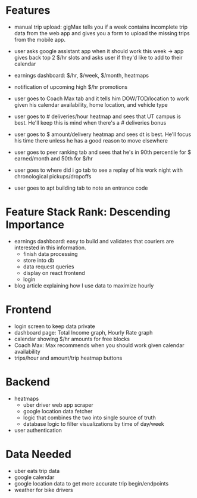 # Features
- manual trip upload: gigMax tells you if a week contains incomplete trip data from the web app and gives you a form to upload the missing trips from the mobile app.
- user asks google assistant app when it should work this week -> app gives back top 2 $/hr slots and asks user if they'd like to add to their calendar
- earnings dashboard: $/hr, $/week, $/month, heatmaps
- notification of upcoming high $/hr promotions

- user goes to Coach Max tab and it tells him DOW/TOD/location to work given his calendar availability, home location, and vehicle type
- user goes to # deliveries/hour heatmap and sees that UT campus is best. He'll keep this is mind when there's a # deliveries bonus
- user goes to $ amount/delivery heatmap and sees dt is best. He'll focus his time there unless he has a good reason to move elsewhere
- user goes to peer ranking tab and sees that he's in 90th percentile for $ earned/month and 50th for $/hr
- user goes to where did i go tab to see a replay of his work night with chronological pickups/dropoffs
- user goes to apt building tab to note an entrance code

# Feature Stack Rank: Descending Importance
- earnings dashboard: easy to build and validates that couriers are interested in this information.
  - finish data processing 
  - store into db
  - data request queries
  - display on react frontend
  - login
- blog article explaining how I use data to maximize hourly

# Frontend
- login screen to keep data private
- dashboard page: Total Income graph, Hourly Rate graph
- calendar showing $/hr amounts for free blocks
- Coach Max: Max recommends when you should work given calendar availability
- trips/hour and amount/trip heatmap buttons

# Backend
- heatmaps
  - uber driver web app scraper
  - google location data fetcher
  - logic that combines the two into single source of truth
  - database logic to filter visualizations by time of day/week
- user authentication

# Data Needed
- uber eats trip data
- google calendar
- google location data to get more accurate trip begin/endpoints
- weather for bike drivers
